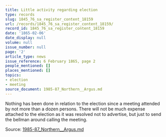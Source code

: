 ```yaml
---
title: Little activity regarding election
type: records
slug: 1845_76_sa_register_content_18159
url: /records/1845_76_sa_register_content_18159/
record_id: 1845_76_sa_register_content_18159
date: '1865-02-06'
date_display: null
volume: null
issue_number: null
page: '2'
article_type: news
issue_reference: 6 February 1865, page 2
people_mentioned: []
places_mentioned: []
topics:
- election
- meeting
source_document: 1985-87_Northern__Argus.md
---
```


Nothing has been done in relation to the election since a meeting attended by not more than a dozen persons.  There will not be much expense attached to the election as it was resolved not to advertise, but just to send the bellman around calling the meeting.

Source: [1985-87_Northern__Argus.md](/downloads/markdown/1985-87_Northern__Argus.md)
